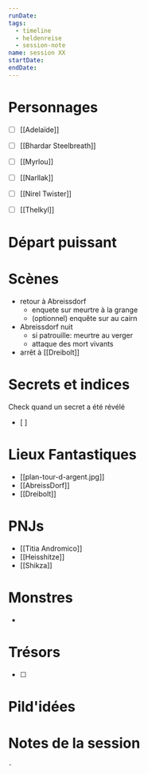 ```yaml
---
runDate: 
tags:
  - timeline
  - heldenreise
  - session-note
name: session XX
startDate: 
endDate:
---
```



# Personnages
- [ ] [[Adelaïde]]
- [ ] [[Bhardar Steelbreath]]
- [ ] [[Myrlou]]
- [ ] [[Narllak]]
- [ ] [[Nirel Twister]]
- [ ] [[Thelkyl]]


# Départ puissant


# Scènes
- retour à Abreissdorf
	- enquete sur meurtre à la grange
	- (optionnel) enquête sur au cairn
- Abreissdorf nuit
	- si patrouille: meurtre au verger
	- attaque des mort vivants
- arrêt à [[Dreibolt]]


# Secrets et indices
Check quand un secret a été révélé
- [ ] 

# Lieux Fantastiques
- [[plan-tour-d-argent.jpg]]
- [[AbreissDorf]]
- [[Dreibolt]]

# PNJs
- [[Titia Andromico]]
- [[Heisshitze]]
- [[Shikza]]

# Monstres
- 

# Trésors
- [ ]


# Pild'idées
> 

# Notes de la session

```
- 
```
